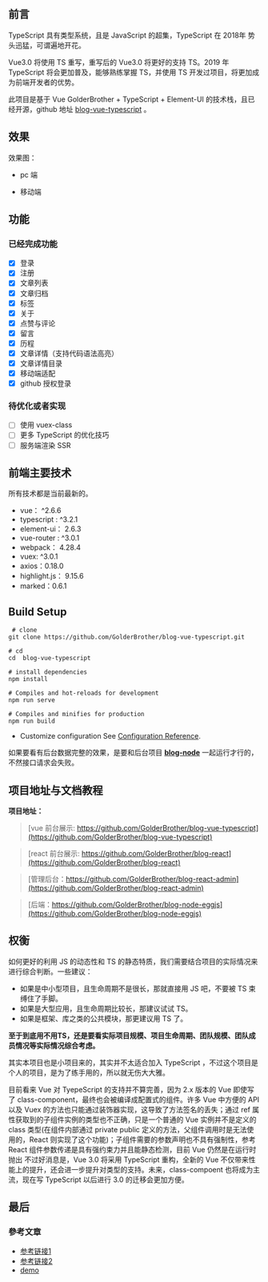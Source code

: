 
## 前言 

TypeScript 具有类型系统，且是 JavaScript 的超集，TypeScript 在 2018年 势头迅猛，可谓遍地开花。

Vue3.0 将使用 TS 重写，重写后的 Vue3.0 将更好的支持 TS。2019 年 TypeScript 将会更加普及，能够熟练掌握 TS，并使用 TS 开发过项目，将更加成为前端开发者的优势。

此项目是基于 Vue GolderBrother + TypeScript + Element-UI  的技术栈，且已经开源，github 地址 [blog-vue-typescript](https://github.com/GolderBrother/blog-vue-typescript) 。


## 效果

效果图：

- pc 端

[](https://upload-images.jianshu.io/upload_images/12890819-9f5f1b384a27c6ff.gif?imageMogr2/auto-orient/strip)


- 移动端

[](https://upload-images.jianshu.io/upload_images/12890819-5370ed6dfbe61051.gif?imageMogr2/auto-orient/strip)




## 功能

### 已经完成功能

- [x] 登录  
- [x] 注册  
- [x] 文章列表
- [x] 文章归档
- [x] 标签  
- [x] 关于  
- [x] 点赞与评论
- [x] 留言
- [x] 历程
- [x] 文章详情（支持代码语法高亮）
- [x] 文章详情目录
- [x] 移动端适配
- [x] github 授权登录

### 待优化或者实现

- [ ] 使用 vuex-class
- [ ] 更多 TypeScript 的优化技巧
- [ ] 服务端渲染 SSR

## 前端主要技术 

所有技术都是当前最新的。

- vue： ^2.6.6
- typescript : ^3.2.1
- element-ui： 2.6.3
- vue-router : ^3.0.1
- webpack： 4.28.4
- vuex: ^3.0.1
- axios：0.18.0
- highlight.js： 9.15.6
- marked：0.6.1


## Build Setup 

``` 
 # clone
git clone https://github.com/GolderBrother/blog-vue-typescript.git
```

```
# cd
cd  blog-vue-typescript
```

```
# install dependencies
npm install
```

```
# Compiles and hot-reloads for development
npm run serve
```

```
# Compiles and minifies for production
npm run build
```


- Customize configuration
See [Configuration Reference](https://cli.vuejs.org/config/).

如果要看有后台数据完整的效果，是要和后台项目  **[blog-node](https://github.com/GolderBrother/blog-node-eggjs)** 一起运行才行的，不然接口请求会失败。

## 项目地址与文档教程

**项目地址：**

> [vue 前台展示: https://github.com/GolderBrother/blog-vue-typescript](https://github.com/GolderBrother/blog-vue-typescript)

> [react 前台展示: https://github.com/GolderBrother/blog-react](https://github.com/GolderBrother/blog-react)

> [管理后台：https://github.com/GolderBrother/blog-react-admin](https://github.com/GolderBrother/blog-react-admin)

> [后端：https://github.com/GolderBrother/blog-node-eggjs](https://github.com/GolderBrother/blog-node-eggjs)


## 权衡

如何更好的利用 JS 的动态性和 TS 的静态特质，我们需要结合项目的实际情况来进行综合判断。一些建议：

*   如果是中小型项目，且生命周期不是很长，那就直接用 JS 吧，不要被 TS 束缚住了手脚。
*   如果是大型应用，且生命周期比较长，那建议试试 TS。
*   如果是框架、库之类的公共模块，那更建议用 TS 了。

**至于到底用不用TS，还是要看实际项目规模、项目生命周期、团队规模、团队成员情况等实际情况综合考虑。**

其实本项目也是小项目来的，其实并不太适合加入  TypeScript ，不过这个项目是个人的项目，是为了练手用的，所以就无伤大大雅。

目前看来 Vue 对 TyepeScript 的支持并不算完善，因为 2.x 版本的 Vue 即使写了 class-component，最终也会被编译成配置式的组件。许多 Vue 中方便的 API 以及 Vuex 的方法也只能通过装饰器实现，这导致了方法签名的丢失；通过 ref 属性获取到的子组件实例的类型也不正确，只是一个普通的 Vue 实例并不是定义的 class 类型(在组件内部通过 private public 定义的方法，父组件调用时是无法使用的，React 则实现了这个功能)；子组件需要的参数声明也不具有强制性，参考 React 组件参数传递是具有强约束力并且能静态检测，目前 Vue 仍然是在运行时抛出
不过好消息是，Vue 3.0 将采用 TypeScript 重构，全新的 Vue 不仅带来性能上的提升，还会进一步提升对类型的支持。未来，class-compoent 也将成为主流，现在写 TypeScript 以后进行 3.0 的迁移会更加方便。

## 最后
### 參考文章

- [参考链接1](https://segmentfault.com/a/1190000011744210)
- [参考链接2](https://segmentfault.com/a/1190000011878086)
- [demo](https://github.com/ws456999/vue-typescript-starter/tree/master/src)
